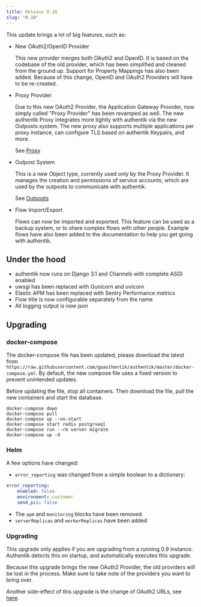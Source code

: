 ```yaml
---
title: Release 0.10
slug: "0.10"
---
```


This update brings a lot of big features, such as:

- New OAuth2/OpenID Provider

    This new provider merges both OAuth2 and OpenID. It is based on the codebase of the old provider, which has been simplified and cleaned from the ground up. Support for Property Mappings has also been added. Because of this change, OpenID and OAuth2 Providers will have to be re-created.

- Proxy Provider

    Due to this new OAuth2 Provider, the Application Gateway Provider, now simply called "Proxy Provider" has been revamped as well. The new authentik Proxy integrates more tightly with authentik via the new Outposts system. The new proxy also supports multiple applications per proxy instance, can configure TLS based on authentik Keypairs, and more.

    See [Proxy](../outposts/proxy/proxy.md)

- Outpost System

    This is a new Object type, currently used only by the Proxy Provider. It manages the creation and permissions of service accounts, which are used by the outposts to communicate with authentik.

    See [Outposts](../outposts/outposts.md)

- Flow Import/Export

    Flows can now be imported and exported. This feature can be used as a backup system, or to share complex flows with other people. Example flows have also been added to the documentation to help you get going with authentik.

## Under the hood

- authentik now runs on Django 3.1 and Channels with complete ASGI enabled
- uwsgi has been replaced with Gunicorn and uvicorn
- Elastic APM has been replaced with Sentry Performance metrics
- Flow title is now configurable separately from the name
- All logging output is now json

## Upgrading

### docker-compose

The docker-compose file has been updated, please download the latest from `https://raw.githubusercontent.com/goauthentik/authentik/master/docker-compose.yml`.
By default, the new compose file uses a fixed version to prevent unintended updates.

Before updating the file, stop all containers. Then download the file, pull the new containers and start the database.

```
docker-compose down
docker-compose pull
docker-compose up --no-start
docker-compose start redis postgrseql
docker-compose run --rm server migrate
docker-compose up -d
```

### Helm

A few options have changed:

- `error_reporting` was changed from a simple boolean to a dictionary:

```yaml
error_reporting:
    enabled: false
    environment: customer
    send_pii: false
```

- The `apm` and `monitoring` blocks have been removed.
- `serverReplicas` and `workerReplicas` have been added

### Upgrading

This upgrade only applies if you are upgrading from a running 0.9 instance. Authentik detects this on startup, and automatically executes this upgrade.

Because this upgrade brings the new OAuth2 Provider, the old providers will be lost in the process. Make sure to take note of the providers you want to bring over.

Another side-effect of this upgrade is the change of OAuth2 URLs, see [here](../providers/oauth2.md).
